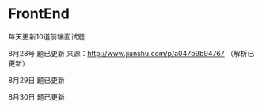 # FrontEnd
每天更新10道前端面试题


8月28号 题已更新 来源：http://www.jianshu.com/p/a047b9b94767
（解析已更新）

8月29日 题已更新

8月30日 题已更新